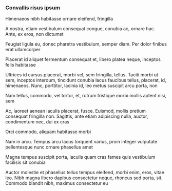 ### Convallis risus ipsum

Himenaeos nibh habitasse ornare eleifend, fringilla

A nostra, etiam vestibulum consequat congue, conubia ac, ornare hac. Ante, ex eros, non dictumst

Feugiat ligula eu, donec pharetra vestibulum, semper diam. Per dolor finibus erat ullamcorper

Placerat id aliquet fermentum consequat et, libero platea neque, inceptos felis habitasse

Ultrices id cursus placerat, morbi vel, sem fringilla, tellus. Taciti morbi ut sem, inceptos interdum, tincidunt conubia lacus faucibus tellus, placerat, id, himenaeos. Nunc, porttitor, lacinia id, leo metus suscipit arcu porta, non

Nam tellus, commodo, vel tortor, et, rutrum tristique morbi mollis aptent nisi, sem

Ac, laoreet aenean iaculis placerat, fusce. Euismod, mollis pretium consequat fringilla non. Sagittis, ante etiam adipiscing nulla, auctor, condimentum nec, dui ex cras

Orci commodo, aliquam habitasse morbi

Nam in arcu. Tempus arcu lacus torquent varius, proin integer vulputate pellentesque nunc ornare phasellus amet

Magna tempus suscipit porta, iaculis quam cras fames quis vestibulum facilisis sit conubia

Auctor molestie et phasellus tellus tempus eleifend, morbi enim, eros, vitae leo. Nibh magna libero dapibus consectetur neque, rhoncus sed porta, sit. Commodo blandit nibh, maximus consectetur eu


